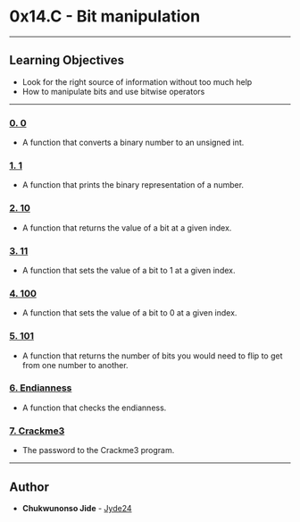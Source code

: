 # 0x14.C - Bit manipulation
---

## Learning Objectives

* Look for the right source of information without too much help
* How to manipulate bits and use bitwise operators

---

### [0. 0](./0-binary_to_uint.c)
* A function that converts a binary number to an unsigned int.


### [1. 1](./1-print_binary.c)
* A function that prints the binary representation of a number.


### [2. 10](./2-get_bit.c)
* A function that returns the value of a bit at a given index.


### [3. 11](./3-set_bit.c)
* A function that sets the value of a bit to 1 at a given index.


### [4. 100](./4-clear_bit.c)
* A function that sets the value of a bit to 0 at a given index.


### [5. 101](./5-flip_bits.c)
* A function that returns the number of bits you would need to flip to get from one number to another.


### [6. Endianness](./100-get_endianness.c)
* A function that checks the endianness.


### [7. Crackme3](./101-password)
* The password to the Crackme3 program.


---

## Author
* **Chukwunonso Jide** - [Jyde24](https://github.com/Jyde24)
